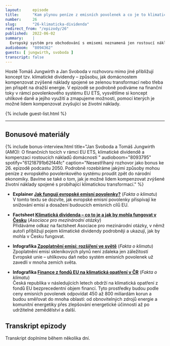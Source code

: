 ```yaml
---
layout:     episode
title:      "Kam plynou peníze z emisních povolenek a co je to klimatická dividenda?"
number:     26
slug:       "26-klimaticka-dividenda"
redirect_from: "/epizody/26"
published:  2022-06-02
summary:    |
  Evropský systém pro obchodování s emisemi neznamená jen rostoucí náklady pro ty, kdo emise vypouštějí, ale také výnosy, které se vracejí zpět do státního rozpočtu. Odtud bere stát prostředky například na dotace spojené se zateplením vaší nemovitosti nebo pořízením nového kotle.
audioboom:  "8094362"
guests: [ jungwirth, svoboda ]
transcript: false
---
```


Hosté Tomáš Jungwirth a Jan Svoboda v rozhovoru mimo jiné přibližují koncept tzv. klimatické dividendy – způsobu, jak domácnostem kompenzovat zvýšené náklady spojené se zelenou transformací nebo třeba jen přispět na dražší energie. V epizodě se podrobně podíváme na finanční toky v rámci povolenkového systému EU ETS, vysvětlíme si koncept uhlíkové daně a jejího využití a zmapujeme možnosti, pomocí kterých je možné lidem kompenzovat zvyšující se životní náklady.

{% include guest-list.html %}

---

## Bonusové materiály

<div class="bonus-material" markdown="1">

{% include bonus-interview.html
  title="Jan Svoboda a Tomáš Jungwirth (AMO): O finančních tocích v rámci EU ETS, klimatické dividendě a kompenzaci rostoucích nákladů domácností "
  audioboom="8093795"
  spotify="61218791b62f44fc"
  caption="Nesestříhaný rozhovor jako bonus ke 26. epizodě podcastu 2050. Podrobně rozebíráme jakými způsoby mohou peníze z evropského povolenkového systému proudit zpět do národní ekonomiky. Bavíme se také o tom, jak je možné lidem kompenzovat zvýšené životní náklady spojené s probíhající klimatickou transformací."
%}

* **Explainer [Jak fungují evropské emisní povolenky?](https://faktaoklimatu.cz/explainery/emisni-povolenky-ets)** (_Fakta o klimatu_)  
  V tomto textu se dozvíte, jak evropské emisní povolenky přispívají ke snižování emisí a dosažení budoucích emisních cílů EU.

* **Factsheet [Klimatická dividenda – co to je a jak by mohla fungovat v Česku](https://www.amo.cz/wp-content/uploads/2022/03/Klimaticka-dividenda_final.pdf)** (_Asociace pro mezinárodní otázky_)  
  Přidáváme odkaz na factsheet Asociace pro mezinárodní otázky, v němž autoři přibližují pojem klimatické dividendy podrobněji a ukazují, jak by mohla v Česku fungovat.

* **Infografika [Zpoplatnění emisí: rozšíření ve světě](https://faktaoklimatu.cz/infografiky/zpoplatneni-emisi-svet)** (_Fakta o klimatu_)  
  Zpoplatnění emisí skleníkových plynů není zdaleka jen záležitostí Evropské unie – uhlíkovou daň nebo systém emisních povolenek už zavedli v mnoha zemích světa.

* **Infografika [Finance z fondů EU na klimatická opatření v ČR](https://faktaoklimatu.cz/infografiky/fondy-eu)** (_Fakta o klimatu_)  
  Česká republika v následujících letech obdrží na klimatická opatření z fondů EU bezprecedentní objem financí. Tyto prostředky budou podle ceny emisních povolenek odpovídat 450 až 800 miliardám korun a budou směřovat do mnoha oblastí: od obnovitelných zdrojů energie a komunitní energetiky přes zlepšování energetické účinnosti až po udržitelné zemědělství a další.

</div>

## Transkript epizody

Transkript doplníme během několika dní.
